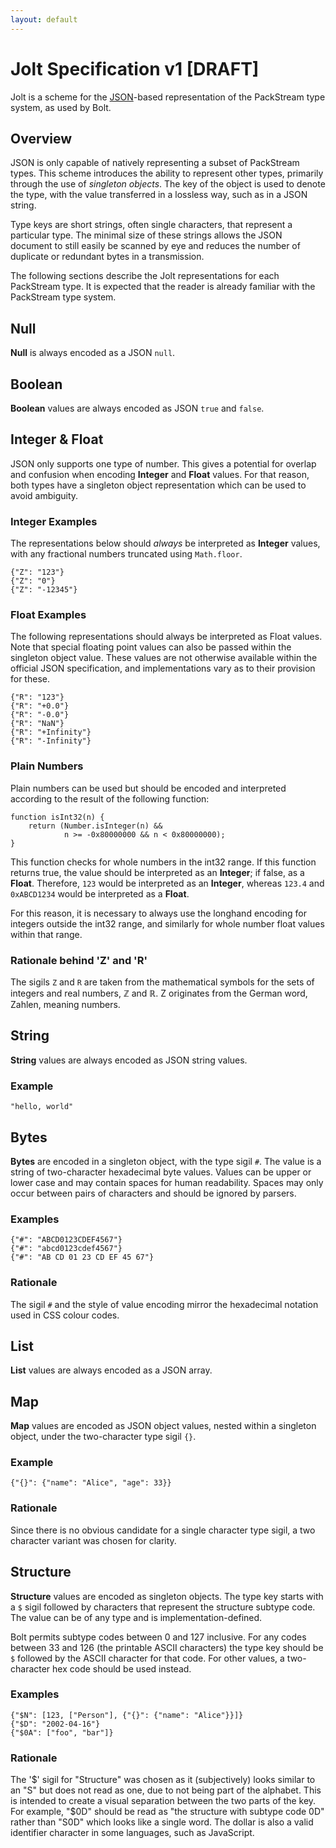 ```yaml
---
layout: default
---
```

# Jolt Specification v1 [DRAFT]

Jolt is a scheme for the [JSON](http://json.org/)-based representation of the PackStream type system, as used by Bolt.


## Overview

JSON is only capable of natively representing a subset of PackStream types.
This scheme introduces the ability to represent other types, primarily through the use of _singleton objects_.
The key of the object is used to denote the type, with the value transferred in a lossless way, such as in a JSON string.

Type keys are short strings, often single characters, that represent a particular type.
The minimal size of these strings allows the JSON document to still easily be scanned by eye and reduces the number of duplicate or redundant bytes in a transmission.

The following sections describe the Jolt representations for each PackStream type.
It is expected that the reader is already familiar with the PackStream type system.


## Null

**Null** is always encoded as a JSON `null`.


## Boolean

**Boolean** values are always encoded as JSON `true` and `false`.


## Integer & Float

JSON only supports one type of number.
This gives a potential for overlap and confusion when encoding **Integer** and **Float** values.
For that reason, both types have a singleton object representation which can be used to avoid ambiguity.

### Integer Examples

The representations below should _always_ be interpreted as **Integer** values, with any fractional numbers truncated using `Math.floor`.
```
{"Z": "123"}
{"Z": "0"}
{"Z": "-12345"}
```

### Float Examples

The following representations should always be interpreted as Float values.
Note that special floating point values can also be passed within the singleton object value.
These values are not otherwise available within the official JSON specification, and implementations vary as to their provision for these.

```
{"R": "123"}
{"R": "+0.0"}
{"R": "-0.0"}
{"R": "NaN"}
{"R": "+Infinity"}
{"R": "-Infinity"}
```

### Plain Numbers

Plain numbers can be used but should be encoded and interpreted according to the result of the following function:

```
function isInt32(n) {
    return (Number.isInteger(n) && 
            n >= -0x80000000 && n < 0x80000000);
}
```

This function checks for whole numbers in the int32 range.
If this function returns true, the value should be interpreted as an **Integer**; if false, as a **Float**.
Therefore, `123` would be interpreted as an **Integer**, whereas `123.4` and `0xABCD1234` would be interpreted as a **Float**.

For this reason, it is necessary to always use the longhand encoding for integers outside the int32 range, and similarly for whole number float values within that range.

### Rationale behind 'Z' and 'R'

The sigils `Z` and `R` are taken from the mathematical symbols for the sets of integers and real numbers, ℤ and ℝ.
Z originates from the German word, Zahlen, meaning numbers.


## String

**String** values are always encoded as JSON string values.

### Example

```
"hello, world"
```


## Bytes

**Bytes** are encoded in a singleton object, with the type sigil `#`.
The value is a string of two-character hexadecimal byte values.
Values can be upper or lower case and may contain spaces for human readability.
Spaces may only occur between pairs of characters and should be ignored by parsers.

### Examples

```
{"#": "ABCD0123CDEF4567"}
{"#": "abcd0123cdef4567"}
{"#": "AB CD 01 23 CD EF 45 67"}
```

### Rationale

The sigil `#` and the style of value encoding mirror the hexadecimal notation used in CSS colour codes.


## List

**List** values are always encoded as a JSON array.


## Map

**Map** values are encoded as JSON object values, nested within a singleton object, under the two-character type sigil `{}`.

### Example

```
{"{}": {"name": "Alice", "age": 33}}
```

### Rationale

Since there is no obvious candidate for a single character type sigil, a two character variant was chosen for clarity.


## Structure

**Structure** values are encoded as singleton objects.
The type key starts with a `$` sigil followed by characters that represent the structure subtype code.
The value can be of any type and is implementation-defined.

Bolt permits subtype codes between 0 and 127 inclusive.
For any codes between 33 and 126 (the printable ASCII characters) the type key should be `$` followed by the ASCII character for that code.
For other values, a two-character hex code should be used instead.

### Examples

```
{"$N": [123, ["Person"], {"{}": {"name": "Alice"}}]}
{"$D": "2002-04-16"}
{"$0A": ["foo", "bar"]}
```

### Rationale

The '$' sigil for "Structure" was chosen as it (subjectively) looks similar to an "S" but does not read as one, due to not being part of the alphabet.
This is intended to create a visual separation between the two parts of the key.
For example, "$0D" should be read as "the structure with subtype code 0D" rather than "S0D" which looks like a single word.
The dollar is also a valid identifier character in some languages, such as JavaScript.
